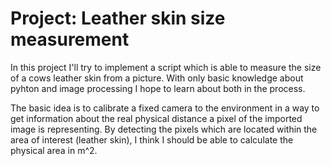 # Project: Leather skin size measurement

In this project I'll try to implement a script which is able to measure the size of a cows leather skin from a picture. With only basic knowledge about pyhton and image processing I hope to learn about both in the process. 

The basic idea is to calibrate a fixed camera to the environment in a way to get information about the real physical distance a pixel of the imported image is representing. By detecting the pixels which are located within the area of interest (leather skin), I think I should be able to calculate the physical area in m^2. 